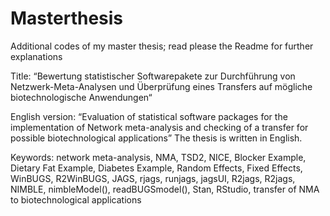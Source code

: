 # Masterthesis
Additional codes of my master thesis; read please the Readme for further explanations

Title: “Bewertung statistischer Softwarepakete zur Durchführung von 
Netzwerk-Meta-Analysen und Überprüfung eines Transfers auf 
mögliche biotechnologische Anwendungen“

English version: “Evaluation of statistical software packages for the implementation of 
Network meta-analysis and checking of a transfer for 
possible biotechnological applications”
The thesis is written in English.


Keywords: network meta-analysis, NMA, TSD2, NICE, Blocker Example, Dietary Fat Example, Diabetes Example, Random Effects, Fixed Effects, 
WinBUGS, R2WinBUGS, JAGS, rjags, runjags, jagsUI, R2jags, R2jags, NIMBLE, nimbleModel(), readBUGSmodel(), Stan, RStudio, transfer of NMA to biotechnological applications
